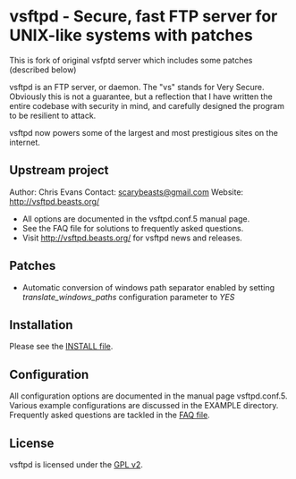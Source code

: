 # vsftpd - Secure, fast FTP server for UNIX-like systems with patches

This is fork of original vsfptd server which includes some patches (described below)

vsftpd is an FTP server, or daemon. The "vs" stands for Very Secure. Obviously
this is not a guarantee, but a reflection that I have written the entire
codebase with security in mind, and carefully designed the program to be
resilient to attack.

vsftpd now powers some of the largest and most prestigious sites on the
internet.

## Upstream project

Author: Chris Evans
Contact: scarybeasts@gmail.com
Website: http://vsftpd.beasts.org/
* All options are documented in the vsftpd.conf.5 manual page.
* See the FAQ file for solutions to frequently asked questions.
* Visit http://vsftpd.beasts.org/ for vsftpd news and releases.

## Patches

- Automatic conversion of windows path separator enabled by setting 
  _translate_windows_paths_ configuration parameter to *YES*

## Installation

Please see the [INSTALL file](./INSTALL).

## Configuration

All configuration options are documented in the manual page vsftpd.conf.5.
Various example configurations are discussed in the EXAMPLE directory.
Frequently asked questions are tackled in the [FAQ file](./FAQ).

## License

vsftpd is licensed under the [GPL v2](./COPYING).
